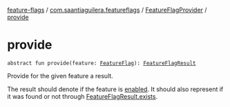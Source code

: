 [feature-flags](../../index.md) / [com.saantiaguilera.featureflags](../index.md) / [FeatureFlagProvider](index.md) / [provide](./provide.md)

# provide

`abstract fun provide(feature: `[`FeatureFlag`](../-feature-flag/index.md)`): `[`FeatureFlagResult`](../-feature-flag-result/index.md)

Provide for the given feature a result.

The result should denote if the feature is [enabled](../-feature-flag-result/enabled.md). It should
also represent if it was found or not through [FeatureFlagResult.exists](../-feature-flag-result/exists.md).

